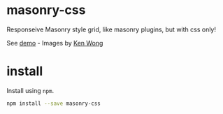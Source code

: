 # masonry-css

Responseive Masonry style grid, like masonry plugins, but with css only!

See [demo](https://rawgit.com/darlanmendonca/masonry-css/master/dist/index.html) - Images by [Ken Wong](http://ken-wong.deviantart.com/)

# install

Install using ```npm```.

```sh
npm install --save masonry-css
```


